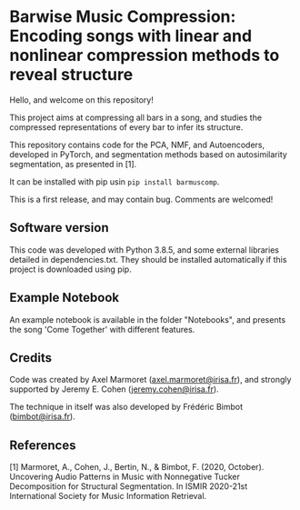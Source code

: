 # Barwise Music Compression: Encoding songs with linear and nonlinear compression methods to reveal structure #

Hello, and welcome on this repository!

This project aims at compressing all bars in a song, and studies the compressed representations of every bar to infer its structure.

This repository contains code for the PCA, NMF, and Autoencoders, developed in PyTorch, and segmentation methods based on autosimilarity segmentation, as presented in [1].

It can be installed with pip usin `pip install barmuscomp`.

This is a first release, and may contain bug. Comments are welcomed!

## Software version ##

This code was developed with Python 3.8.5, and some external libraries detailed in dependencies.txt. They should be installed automatically if this project is downloaded using pip.

## Example Notebook ##

An example notebook is available in the folder "Notebooks", and presents the song 'Come Together' with different features.

## Credits ##

Code was created by Axel Marmoret (<axel.marmoret@irisa.fr>), and strongly supported by Jeremy E. Cohen (<jeremy.cohen@irisa.fr>).

The technique in itself was also developed by Frédéric Bimbot (<bimbot@irisa.fr>).

## References ##
[1] Marmoret, A., Cohen, J., Bertin, N., & Bimbot, F. (2020, October). Uncovering Audio Patterns in Music with Nonnegative Tucker Decomposition for Structural Segmentation. In ISMIR 2020-21st International Society for Music Information Retrieval.

